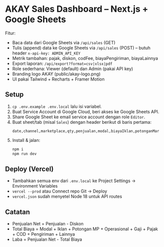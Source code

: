 
# AKAY Sales Dashboard – Next.js + Google Sheets

Fitur:
- Baca data dari Google Sheets via `/api/sales` (GET)
- Tulis (append) data ke Google Sheets via `/api/sales` (POST) – butuh header `x-api-key: ADMIN_API_KEY`
- Metrik tambahan: pajak, diskon, codFee, biayaPengiriman, biayaLainnya
- Export laporan: `/api/export?format=csv|xlsx|pdf`
- Role sederhana: Viewer (default) dan Admin (pakai API key)
- Branding logo AKAY (public/akay-logo.png)
- UI pakai Tailwind + Recharts + Framer Motion

## Setup
1. `cp .env.example .env.local` lalu isi variabel.
2. Buat Service Account di Google Cloud, beri akses ke Google Sheets API.
3. Share Google Sheet ke email service account dengan role `Editor`.
4. Buat sheet/tab (misal `Sales`) dengan header berikut di baris pertama:
   ```
   date,channel,marketplace,qty,penjualan,modal,biayaIklan,potonganMarketplace,biayaOperasional,gajiKaryawan,pajak,diskon,codFee,biayaPengiriman,biayaLainnya
   ```
5. Install & jalan:
   ```bash
   npm i
   npm run dev
   ```

## Deploy (Vercel)
- Tambahkan semua env dari `.env.local` ke Project Settings -> Environment Variables
- `vercel --prod` atau Connect repo Git -> Deploy
- `vercel.json` sudah menyetel Node 18 untuk API routes

## Catatan
- Penjualan Net = Penjualan - Diskon
- Total Biaya = Modal + Iklan + Potongan MP + Operasional + Gaji + Pajak + COD + Pengiriman + Lainnya
- Laba = Penjualan Net - Total Biaya
